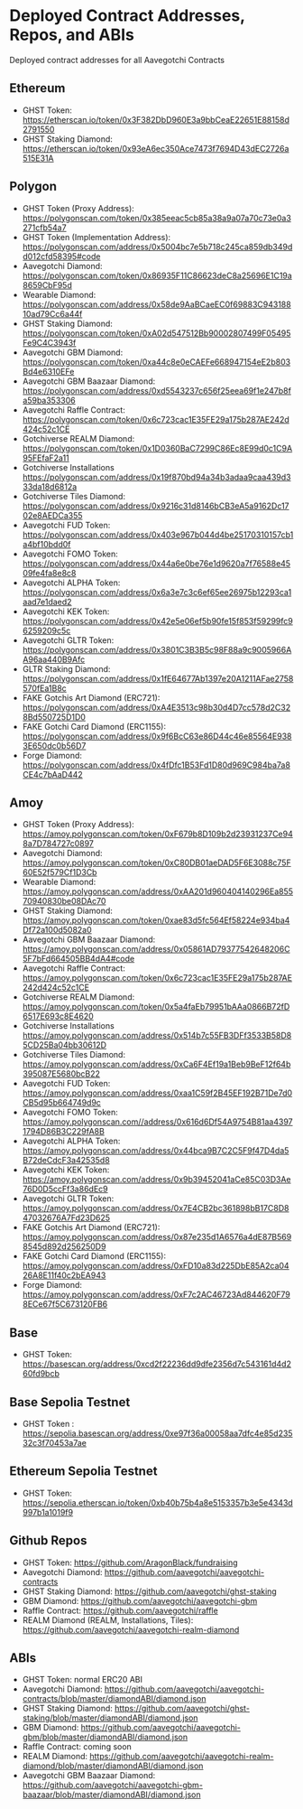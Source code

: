 # Deployed Contract Addresses, Repos, and ABIs

Deployed contract addresses for all Aavegotchi Contracts

## Ethereum

- GHST Token: https://etherscan.io/token/0x3F382DbD960E3a9bbCeaE22651E88158d2791550
- GHST Staking Diamond: https://etherscan.io/token/0x93eA6ec350Ace7473f7694D43dEC2726a515E31A

## Polygon

- GHST Token (Proxy Address): https://polygonscan.com/token/0x385eeac5cb85a38a9a07a70c73e0a3271cfb54a7
- GHST Token (Implementation Address): https://polygonscan.com/address/0x5004bc7e5b718c245ca859db349dd012cfd58395#code
- Aavegotchi Diamond: https://polygonscan.com/token/0x86935F11C86623deC8a25696E1C19a8659CbF95d
- Wearable Diamond: https://polygonscan.com/address/0x58de9AaBCaeEC0f69883C94318810ad79Cc6a44f
- GHST Staking Diamond: https://polygonscan.com/token/0xA02d547512Bb90002807499F05495Fe9C4C3943f
- Aavegotchi GBM Diamond: https://polygonscan.com/token/0xa44c8e0eCAEFe668947154eE2b803Bd4e6310EFe
- Aavegotchi GBM Baazaar Diamond: https://polygonscan.com/address/0xd5543237c656f25eea69f1e247b8fa59ba353306
- Aavegotchi Raffle Contract: https://polygonscan.com/token/0x6c723cac1E35FE29a175b287AE242d424c52c1CE
- Gotchiverse REALM Diamond: https://polygonscan.com/token/0x1D0360BaC7299C86Ec8E99d0c1C9A95FEfaF2a11
- Gotchiverse Installations https://polygonscan.com/address/0x19f870bd94a34b3adaa9caa439d333da18d6812a
- Gotchiverse Tiles Diamond: https://polygonscan.com/address/0x9216c31d8146bCB3eA5a9162Dc1702e8AEDCa355
- Aavegotchi FUD Token: https://polygonscan.com/address/0x403e967b044d4be25170310157cb1a4bf10bdd0f
- Aavegotchi FOMO Token: https://polygonscan.com/address/0x44a6e0be76e1d9620a7f76588e4509fe4fa8e8c8
- Aavegotchi ALPHA Token: https://polygonscan.com/address/0x6a3e7c3c6ef65ee26975b12293ca1aad7e1daed2
- Aavegotchi KEK Token: https://polygonscan.com/address/0x42e5e06ef5b90fe15f853f59299fc96259209c5c
- Aavegotchi GLTR Token: https://polygonscan.com/address/0x3801C3B3B5c98F88a9c9005966AA96aa440B9Afc
- GLTR Staking Diamond: https://polygonscan.com/address/0x1fE64677Ab1397e20A1211AFae2758570fEa1B8c
- FAKE Gotchis Art Diamond (ERC721): https://polygonscan.com/address/0xA4E3513c98b30d4D7cc578d2C328Bd550725D1D0
- FAKE Gotchi Card Diamond (ERC1155): https://polygonscan.com/address/0x9f6BcC63e86D44c46e85564E9383E650dc0b56D7
- Forge Diamond: https://polygonscan.com/address/0x4fDfc1B53Fd1D80d969C984ba7a8CE4c7bAaD442

## Amoy

- GHST Token (Proxy Address): https://amoy.polygonscan.com/token/0xF679b8D109b2d23931237Ce948a7D784727c0897
- Aavegotchi Diamond: https://amoy.polygonscan.com/token/0xC80DB01aeDAD5F6E3088c75F60E52f579Cf1D3Cb
- Wearable Diamond: https://amoy.polygonscan.com/address/0xAA201d960404140296Ea85570940830be08DAc70
- GHST Staking Diamond: https://amoy.polygonscan.com/token/0xae83d5fc564Ef58224e934ba4Df72a100d5082a0
- Aavegotchi GBM Baazaar Diamond: https://amoy.polygonscan.com/address/0x05861AD79377542648206C5F7bFd664505BB4dA4#code
- Aavegotchi Raffle Contract: https://amoy.polygonscan.com/token/0x6c723cac1E35FE29a175b287AE242d424c52c1CE
- Gotchiverse REALM Diamond: https://amoy.polygonscan.com/token/0x5a4faEb79951bAAa0866B72fD6517E693c8E4620
- Gotchiverse Installations https://amoy.polygonscan.com/address/0x514b7c55FB3DFf3533B58D85CD25Ba04bb30612D
- Gotchiverse Tiles Diamond: https://amoy.polygonscan.com/address/0xCa6F4Ef19a1Beb9BeF12f64b395087E5680bcB22
- Aavegotchi FUD Token: https://amoy.polygonscan.com/address/0xaa1C59f2B45EF192B71De7d0CB5d95b664749d9c
- Aavegotchi FOMO Token: https://amoy.polygonscan.com//address/0x616d6Df54A9754B81aa43971794D86B3C229fA8B
- Aavegotchi ALPHA Token: https://amoy.polygonscan.com/address/0x44bca9B7C2C5F9f47D4da5B72deCdcF3a42535d8
- Aavegotchi KEK Token: https://amoy.polygonscan.com/address/0x9b39452041aCe85C03D3Ae76D0D5ccFf3a86dEc9
- Aavegotchi GLTR Token: https://amoy.polygonscan.com/address/0x7E4CB2bc361898bB17C8D847032676A7Fd23D625
- FAKE Gotchis Art Diamond (ERC721): https://amoy.polygonscan.com/address/0x87e235d1A6576a4dE87B5698545d892d256250D9
- FAKE Gotchi Card Diamond (ERC1155): https://amoy.polygonscan.com/address/0xFD10a83d225DbE85A2ca0426A8E11f40c2bEA943
- Forge Diamond: https://amoy.polygonscan.com/address/0xF7c2AC46723Ad844620F798ECe67f5C673120FB6

## Base

- GHST Token: https://basescan.org/address/0xcd2f22236dd9dfe2356d7c543161d4d260fd9bcb

## Base Sepolia Testnet

- GHST Token :
  https://sepolia.basescan.org/address/0xe97f36a00058aa7dfc4e85d23532c3f70453a7ae

## Ethereum Sepolia Testnet

- GHST Token: https://sepolia.etherscan.io/token/0xb40b75b4a8e5153357b3e5e4343d997b1a1019f9

## Github Repos

- GHST Token: https://github.com/AragonBlack/fundraising
- Aavegotchi Diamond: https://github.com/aavegotchi/aavegotchi-contracts
- GHST Staking Diamond: https://github.com/aavegotchi/ghst-staking
- GBM Diamond: https://github.com/aavegotchi/aavegotchi-gbm
- Raffle Contract: https://github.com/aavegotchi/raffle
- REALM Diamond (REALM, Installations, Tiles): https://github.com/aavegotchi/aavegotchi-realm-diamond

## ABIs

- GHST Token: normal ERC20 ABI
- Aavegotchi Diamond: https://github.com/aavegotchi/aavegotchi-contracts/blob/master/diamondABI/diamond.json
- GHST Staking Diamond: https://github.com/aavegotchi/ghst-staking/blob/master/diamondABI/diamond.json
- GBM Diamond: https://github.com/aavegotchi/aavegotchi-gbm/blob/master/diamondABI/diamond.json
- Raffle Contract: coming soon
- REALM Diamond: https://github.com/aavegotchi/aavegotchi-realm-diamond/blob/master/diamondABI/diamond.json
- Aavegotchi GBM Baazaar Diamond: https://github.com/aavegotchi/aavegotchi-gbm-baazaar/blob/master/diamondABI/diamond.json
